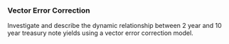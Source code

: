### Vector Error Correction
Investigate and describe the dynamic relationship between 2 year and 10 year treasury note yields using a vector error correction model.
